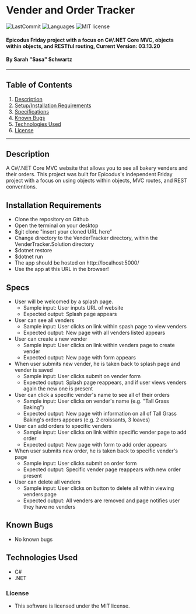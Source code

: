 # Vender and Order Tracker

![LastCommit](https://img.shields.io/github/last-commit/seschwartz8/VenderTracker.Solution)
![Languages](https://img.shields.io/github/languages/top/seschwartz8/VenderTracker.Solution)
![MIT license](https://img.shields.io/badge/License-MIT-orange.svg)

#### Epicodus Friday project with a focus on C#/.NET Core MVC, objects within objects, and RESTful routing, Current Version: 03.13.20

#### By Sarah "Sasa" Schwartz

---

## Table of Contents

1. [Description](#description)
2. [Setup/Installation Requirements](#installation-requirements)
3. [Specifications](#specs)
4. [Known Bugs](#known-bugs)
5. [Technologies Used](#technologies-used)
6. [License](#license)

---

## Description

A C#/.NET Core MVC website that allows you to see all bakery venders and their orders. This project was built for Epicodus's independent Friday project with a focus on using objects within objects, MVC routes, and REST conventions.

## Installation Requirements

- Clone the repository on Github
- Open the terminal on your desktop
- \$git clone "insert your cloned URL here"
- Change directory to the VenderTracker directory, within the VenderTracker.Solution directory
- \$dotnet restore
- \$dotnet run
- The app should be hosted on http://localhost:5000/
- Use the app at this URL in the browser!

## Specs

- User will be welcomed by a splash page.
  - Sample input: User inputs URL of website
  - Expected output: Splash page appears
- User can see all venders
  - Sample input: User clicks on link within spash page to view venders
  - Expected output: New page with all venders listed appears
- User can create a new vender
  - Sample input: User clicks on link within venders page to create vender
  - Expected output: New page with form appears
- When user submits new vender, he is taken back to splash page and vender is saved
  - Sample input: User clicks submit on vender form
  - Expected output: Splash page reappears, and if user views venders again the new one is present
- User can click a specific vender's name to see all of their orders
  - Sample input: User clicks on vender's name (e.g. "Tall Grass Baking")
  - Expected output: New page with information on all of Tall Grass Baking's orders appears (e.g. 2 croissants, 3 loaves)
- User can add orders to specific venders
  - Sample input: User clicks on link within specific vender page to add order
  - Expected output: New page with form to add order appears
- When user submits new order, he is taken back to specific vender's page
  - Sample input: User clicks submit on order form
  - Expected output: Specific vender page reappears with new order present
- User can delete all venders
  - Sample input: User clicks on button to delete all within viewing venders page
  - Expected output: All venders are removed and page notifies user they have no venders

## Known Bugs

- No known bugs

## Technologies Used

- C#
- .NET

### License

- This software is licensed under the MIT license.
